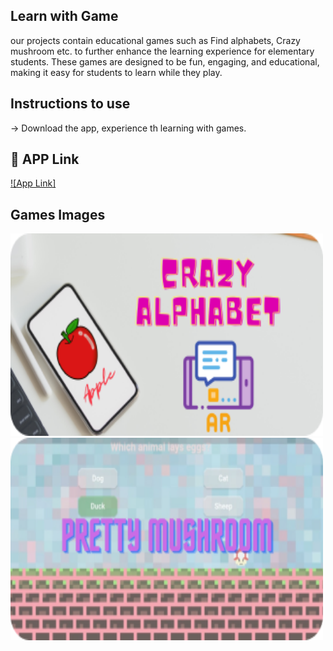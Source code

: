 
## Learn with Game
our projects contain educational games such as Find alphabets, Crazy mushroom etc. to further enhance the learning experience for elementary students. These games are designed to be fun, engaging, and educational, making it easy for students to learn while they play.

## Instructions to use
-> Download the app, experience th learning with games. 

## 🔗 APP Link
[![App Link]](https://drive.google.com/drive/u/0/folders/1VHlDCe4mFjjYb2RHD6dWfUxB1NJlvBnx?lfhs=2)

## Games Images
<img src="crazy alphabets.png" width="500" height="324"> <img src="pretty musroom.png" width="500" height="324">

